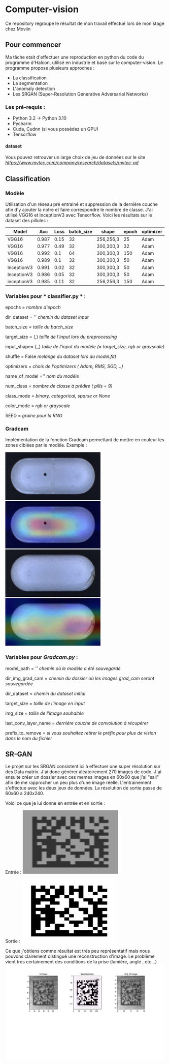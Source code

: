 # Computer-vision

Ce repository regroupe le résultat de mon travail effectué lors de mon stage chez Moviin


## Pour commencer

Ma tâche etait d'effectuer une reproduction en python du code du programme d'Halcon, utilisé en industrie et basé sur le computer-vision.
Le programme propose plusieurs approches :
- La classification
- La segmentation
- L'anomaly detection
- Les SRGAN (Super-Resolution Generative Adversarial Networks)


### Les pré-requis : 

- Python 3.2 -> Python 3.10
- Pycharm
- Cuda, Cudnn (si vous possédez un GPU)
- Tensorflow

#### dataset
Vous pouvez retrouver un large choix de jeu de données sur le site *https://www.mvtec.com/company/research/datasets/mvtec-ad*



## Classification

### Modèle

Utilisation d'un réseau pré entrainé et suppression de la dernière couche afin d'y ajouter la notre et faire correspondre le nombre de classe.
J'ai utilisé VGG16 et InceptionV3 avec Tensorflow. Voici les résultats sur le dataset des pillules :

| Model | Acc  | Loss | batch_size | shape     | epoch | optimizer|
| ---   | ---  | --- |---          | ---       | ---   | ---      |
| VGG16 | 0.987| 0.15| 32          | 256,256,3 | 25    |  Adam |
| VGG16 | 0.977| 0.49| 32          | 300,300,3 | 32    | Adam |
| VGG16 | 0.992| 0.1 | 64          | 300,300,3 | 150   | Adam |
| VGG16 | 0.989| 0.1 | 32          | 300,300,3 | 50    | Adam |
| InceptionV3| 0.991| 0.02| 32 |300,300,3| 50| Adam |
| InceptionV3| 0.986| 0.05| 32 | 300,300,3| 50| Adam  |    *** > Shuffle = True***
|inceptionV3| 0.985| 0.11| 32| 256,256,3 | 150| Adam|

### Variables pour * classifier.py * :


epochs =                    *nombre d'epoch*

dir_dataset = ''            *chemin du dataset input*

batch_size =                *taille du batch_size*

target_size = (,)           *taille de l'input lors du preprocessing*

input_shape= (,,)           *taille de l'input du modèle (= target_size, rgb or grayscale)*

shuffle = False             *melange du dataset lors du model.fit)*

optimizers =                *choix de l'optimizers ( Adam, RMS, SGD,...)*

name_of_model =''           *nom du modèle*

num_class =                 *nombre de classe à  prédire ( pills = 9)*

class_mode =                *binary, categorical, sparse or None*

color_mode =                *rgb or grayscale*

SEED =                      *graine pour la RNG*




### Gradcam

Implémentation de la fonction Gradcam permettant de mettre en couleur les zones ciblées par le modèle.
Exemple : 


<img src="https://github.com/marvmey/Computer-vision/blob/main/classifier/image_grad_cam/pill_ginseng_contamination_021.png" width="300" height="150">
<img src="https://github.com/marvmey/Computer-vision/blob/main/classifier/image_grad_cam/pill_ginseng_contamination_pill_ginseng_contamination_021.png" width="300" height="150">

<img src="https://github.com/marvmey/Computer-vision/blob/main/classifier/image_grad_cam/pill_ginseng_crack_022.png" width="300" height="150">
<img src="https://github.com/marvmey/Computer-vision/blob/main/classifier/image_grad_cam/pill_ginseng_crack_pill_ginseng_crack_022.png" width="300" height="150">


### Variables pour *Gradcam.py*  :


model_path = '' *chemin où le modèle a été sauvegardé*

dir_img_grad_cam =  *chemin du dossier où les images grad_cam seront sauvegardée* 

dir_dataset =  *chemin du dataset initial*

target_size = *taille de l'image en input*

img_size =  *taille de l'image souhaitée*

last_conv_layer_name = *dernière couche de convolution à récupérer*

prefix_to_remove = *si vous souhaitez retirer le préfix pour plus de vision dans le nom du fichier*





## SR-GAN


Le projet sur les SRGAN consistent ici à effectuer une super résolution sur des Data matrix. J'ai donc générer aléatoirement 270 images de code. J'ai ensuite créer un dossier avec ces memes images en 60x60 que j'ai "sali" afin de me rapprocher un peu plus d'une image réelle.
L'entrainement s'effectue avec les deux jeux de données. La résolution de sortie passe de 60x60 à 240x240.

Voici ce que je lui donne en entrée et en sortie : 

Entrée :
<img src="https://github.com/marvmey/Computer-vision/blob/main/SRGAN/image/datamatrix_20220315095337_dirty.png" width="300" height="200">

Sortie : 
<img src="https://github.com/marvmey/Computer-vision/blob/main/SRGAN/image/datamatrix_20220315095337.png" width="300" height="200">


Ce que j'obtiens comme résultat est très peu représentatif mais nous pouvons clairement distingué une reconstruction d'image.
Le problème vient très certainement des conditions de la prise (lumière, angle , etc...)
<img src="https://github.com/marvmey/Computer-vision/blob/main/SRGAN/image/Figure_1.png" width="600" height="300">









